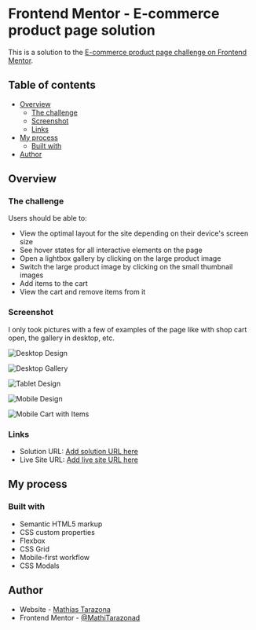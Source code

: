 # Frontend Mentor - E-commerce product page solution

This is a solution to the [E-commerce product page challenge on Frontend Mentor](https://www.frontendmentor.io/challenges/ecommerce-product-page-UPsZ9MJp6).

## Table of contents

- [Overview](#overview)
  - [The challenge](#the-challenge)
  - [Screenshot](#screenshot)
  - [Links](#links)
- [My process](#my-process)
  - [Built with](#built-with)
- [Author](#author)

## Overview

### The challenge

Users should be able to:

- View the optimal layout for the site depending on their device's screen size
- See hover states for all interactive elements on the page
- Open a lightbox gallery by clicking on the large product image
- Switch the large product image by clicking on the small thumbnail images
- Add items to the cart
- View the cart and remove items from it

### Screenshot

I only took pictures with a few of examples of the page like with shop cart open, the gallery in desktop, etc.

![Desktop Design](./screenshots/desktop-design.png)

![Desktop Gallery](./screenshots/desktop-gallery-open.png)

![Tablet Design](./screenshots/tablet-design.png)

![Mobile Design](./screenshots/mobile-design.png)

![Mobile Cart with Items](./screenshots/mobile-shop-cart.png)

### Links

- Solution URL: [Add solution URL here](https://your-solution-url.com)
- Live Site URL: [Add live site URL here](https://your-live-site-url.com)

## My process

### Built with

- Semantic HTML5 markup
- CSS custom properties
- Flexbox
- CSS Grid
- Mobile-first workflow
- CSS Modals

## Author

- Website - [Mathías Tarazona](https://www.your-site.com)
- Frontend Mentor - [@MathiTarazonad](https://www.frontendmentor.io/profile/Mathitarazonad)
